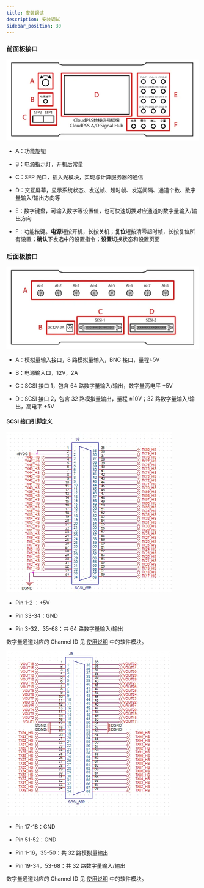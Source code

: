 ```yaml
---
title: 安装调试
description: 安装调试
sidebar_position: 30
---
```


### 前面板接口

![前面板接口展示](./2.png "前面板接口展示")  

- A：功能旋钮   

- B：电源指示灯，开机后常量  
- C：SFP 光口，插入光模块，实现与计算服务器的通信  
- D：交互屏幕，显示系统状态、发送帧、超时帧、发送间隔、通道个数、数字量输入/输出方向等  
- E：数字键盘，可输入数字等设置值，也可快速切换对应通道的数字量输入/输出方向
- F：功能按键。**电源**短按开机，长按关机；**复位**短按清零超时帧，长按复位所有设置；**确认**下发选中的设置指令；**设置**切换状态和设置页面

### 后面板接口

![后面板接口展示](./3.png "后面板接口展示")  

- A：模拟量输入接口，8 路模拟量输入，BNC 接口，量程±5V  

- B：电源输入口，12V，2A  
- C：SCSI 接口 1，包含 64 路数字量输入/输出，数字量高电平 +5V
- D：SCSI 接口 2，包含 32 路模拟量输出，量程 ±10V；32 路数字量输入/输出，高电平 +5V  

#### SCSI 接口引脚定义

![SCSI1](./4.png "SCSI1")  

- Pin 1-2 ：+5V  
  
- Pin 33-34：GND
- Pin 3-32，35-68：共 64 路数字量输入/输出  

数字量通道对应的 Channel ID 见 [使用说明](../40-user-instructions/index.md) 中的软件模块。  

![SCSI2](./5.png "SCSI2")  

- Pin 17-18：GND
  
- Pin 51-52：GND
- Pin 1-16，35-50：共 32 路模拟量输出  
- Pin 19-34，53-68：共 32 路数字量输入/输出  

数字量通道对应的 Channel ID 见 [使用说明](../40-user-instructions/index.md) 中的软件模块。